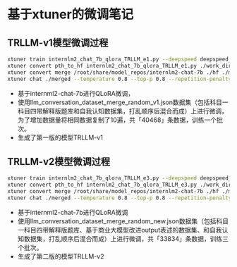 # 基于xtuner的微调笔记
## TRLLM-v1模型微调过程
```bash
xtuner train internlm2_chat_7b_qlora_TRLLM_e1.py --deepspeed deepspeed_zero2
xtuner convert pth_to_hf internlm2_chat_7b_qlora_TRLLM_e1.py ./work_dirs/internlm2_chat_7b_qlora_TRLLM_e1/iter_2989.pth ./hf
xtuner convert merge /root/share/model_repos/internlm2-chat-7b ./hf ./merged --max-shard-size 2GB
xtuner chat ./merged --temperature 0.8 --top-p 0.8 --repetition-penalty 1.002 --prompt-template internlm2_chat
```

- 基于internml2-chat-7b进行QLoRA微调，
- 使用llm_conversation_dataset_merge_random_v1.json数据集（包括科目一科目四带解释版题库和自我认知数据集，打乱顺序后混合而成）上进行微调，为了增加数据量将相同数据复制了10遍，共「40468」条数据，训练一个批次。
- 生成了第一版的模型TRLLM-v1

## TRLLM-v2模型微调过程

```bash
xtuner train internlm2_chat_7b_qlora_TRLLM_e3.py --deepspeed deepspeed_zero2
xtuner convert pth_to_hf internlm2_chat_7b_qlora_TRLLM_e3.py ./work_dirs/internlm2_chat_7b_qlora_TRLLM_e3/iter_2989.pth ./hf
xtuner convert merge /root/share/model_repos/internlm2-chat-7b ./hf ./merged --max-shard-size 2GB
xtuner chat ./merged --temperature 0.8 --top-p 0.8 --repetition-penalty 1.002 --prompt-template internlm2_chat
```
- 基于internml2-chat-7b进行QLoRA微调
- 使用llm_conversation_dataset_merge_random_new.json数据集（包括科目一科目四带解释版题库、基于商业大模型改进output表述的数据集、和自我认知数据集，打乱顺序后混合而成）上进行微调，共「33834」条数据，训练三个批次。
- 生成了第二版的模型TRLLM-v2



